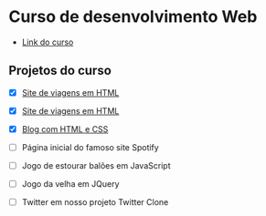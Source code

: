 # Curso de desenvolvimento Web

- [Link do curso](https://www.udemy.com/curso-completo-do-desenvolvedor-web/)

## Projetos do curso

- [x] <a href="https://learning-joc.github.io/desenvolvimento-web/projeto-jm-viagens/jm-viagens.html" target="blank">Site de viagens em HTML</a>
- [x] [Site de viagens em HTML](https://learning-joc.github.io/desenvolvimento-web/projeto-jm-viagens/jm-viagens.html)
- [x] [Blog com HTML e CSS](https://learning-joc.github.io/desenvolvimento-web/projeto-tecblog/tecblog.html) 

- [ ] Página inicial do famoso site Spotify
- [ ] Jogo de estourar balões em JavaScript
- [ ] Jogo da velha em JQuery
- [ ] Twitter em nosso projeto Twitter Clone
